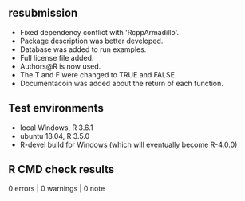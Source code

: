 ## resubmission

- Fixed dependency conflict with 'RcppArmadillo'.
- Package description was better developed.
- Database was added to run examples.
- Full license file added.
- Authors@R is now used.
- The T and F were changed to TRUE and FALSE.
- Documentacoin was added about the return of each function.

## Test environments
* local Windows, R 3.6.1
* ubuntu 18.04, R 3.5.0
* R-devel build for Windows (which will eventually become R-4.0.0)

## R CMD check results

0 errors | 0 warnings | 0 note



